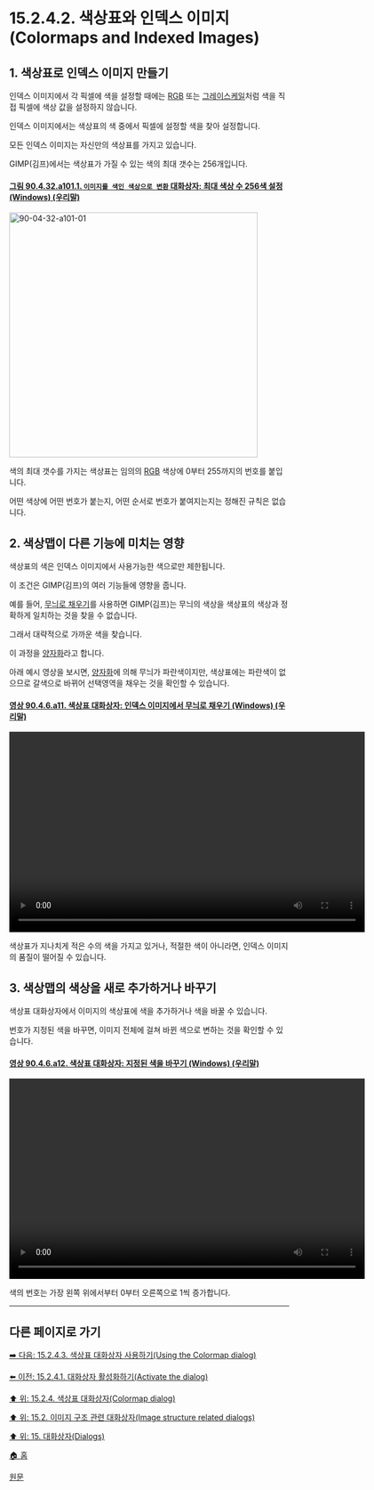 # 15.2.4.2. 색상표와 인덱스 이미지(Colormaps and Indexed Images)

<a id="15-02-04-02-s1"></a>

## 1. 색상표로 인덱스 이미지 만들기

인덱스 이미지에서 각 픽셀에 색을 설정할 때에는 [RGB](./19-glossaryx-color_mode_rgb.md) 또는 [그레이스케일](./19-glossaryx-color_mode_grayscale.md)처럼 색을 직접 픽셀에 색상 값을 설정하지 않습니다.

인덱스 이미지에서는 색상표의 색 중에서 픽셀에 설정할 색을 찾아 설정합니다.

모든 인덱스 이미지는 자신만의 색상표를 가지고 있습니다.

GIMP(김프)에서는 색상표가 가질 수 있는 색의 최대 갯수는 256개입니다.

<a id="90-04-32-a101-01"></a>

#### [그림 90.4.32.a101.1. `이미지를 색인 색상으로 변환` 대화상자: 최대 색상 수 256색 설정 (Windows) (우리말)](./90-04-0032-convert_image_to_indexed_colors.md#90-04-32-a101-01)
<img width="447" height="440" alt="90-04-32-a101-01" src="https://github.com/wonder13662/gimp/assets/15767104/5fcf55e5-da58-48f2-89f4-df3c8cadbc7f" />

색의 최대 갯수를 가지는 색상표는 임의의 [RGB](./19-glossaryx-color_mode_rgb.md) 색상에 0부터 255까지의 번호를 붙입니다.

어떤 색상에 어떤 번호가 붙는지, 어떤 순서로 번호가 붙여지는지는 정해진 규칙은 없습니다.

<a id="15-02-04-02-s2"></a>

## 2. 색상맵이 다른 기능에 미치는 영향
색상표의 색은 인덱스 이미지에서 사용가능한 색으로만 제한됩니다.

이 조건은 GIMP(김프)의 여러 기능들에 영향을 줍니다.

예를 들어, [무늬로 채우기](./16-03-17-00-fill-with-pattern.md)를 사용하면 GIMP(김프)는 무늬의 색상을 색상표의 색상과 정확하게 일치하는 것을 찾을 수 없습니다.

그래서 대략적으로 가까운 색을 찾습니다.

이 과정을 [양자화](./19-glossaryx-quantization.md)라고 합니다.

아래 예시 영상을 보시면, [양자화](./19-glossaryx-quantization.md)에 의해 무늬가 파란색이지만, 색상표에는 파란색이 없으므로 갈색으로 바뀌어 선택영역을 채우는 것을 확인할 수 있습니다.

<a id="90-04-06-a11"></a>

#### [영상 90.4.6.a11. 색상표 대화상자: 인덱스 이미지에서 무늬로 채우기 (Windows) (우리말)](./90-04-0006-colormap.md#90-04-06-a11)
<video controls="controls" width="640" height="360" src="https://github.com/wonder13662/gimp/assets/15767104/4a8090db-5d4f-4439-906c-486f677e660a"></video>

색상표가 지나치게 적은 수의 색을 가지고 있거나, 적절한 색이 아니라면, 인덱스 이미지의 품질이 떨어질 수 있습니다.

<a id="15-02-04-02-s3"></a>

## 3. 색상맵의 색상을 새로 추가하거나 바꾸기

색상표 대화상자에서 이미지의 색상표에 색을 추가하거나 색을 바꿀 수 있습니다.

번호가 지정된 색을 바꾸면, 이미지 전체에 걸쳐 바뀐 색으로 변하는 것을 확인할 수 있습니다.

<a id="90-04-06-a12"></a>

#### [영상 90.4.6.a12. 색상표 대화상자: 지정된 색을 바꾸기 (Windows) (우리말)](./90-04-0006-colormap.md#90-04-06-a12)
<video controls="controls" width="640" height="360" src="https://github.com/wonder13662/gimp/assets/15767104/8c6b9474-028c-44c6-a520-8aa116021236"></video>

색의 번호는 가장 왼쪽 위에서부터 0부터 오른쪽으로 1씩 증가합니다.

***

## 다른 페이지로 가기

[➡️ 다음: 15.2.4.3. 색상표 대화상자 사용하기(Using the Colormap dialog)](./15-02-04-03-00-using_the_colormap_dialog.md)

[⬅️ 이전: 15.2.4.1. 대화상자 활성화하기(Activate the dialog)](./15-02-04-01-activate_the_dialog.md)

[⬆️ 위: 15.2.4. 색상표 대화상자(Colormap dialog)](./15-02-04-00-colormap_dialog.md)

[⬆️ 위: 15.2. 이미지 구조 관련 대화상자(Image structure related dialogs)](./15-02-00-image-structure-related-dialogs.md)

[⬆️ 위: 15. 대화상자(Dialogs)](./15-00-dialogs.md)

[🏠 홈](./00-home.md)

[원문](https://docs.gimp.org/2.10/ko/gimp-indexed-palette-dialog.html#gimp-indexed-palette-dialog-colormaps)
